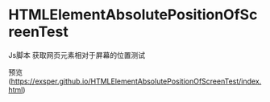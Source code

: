 # HTMLElementAbsolutePositionOfScreenTest
Js脚本 获取网页元素相对于屏幕的位置测试

预览(https://exsper.github.io/HTMLElementAbsolutePositionOfScreenTest/index.html)
